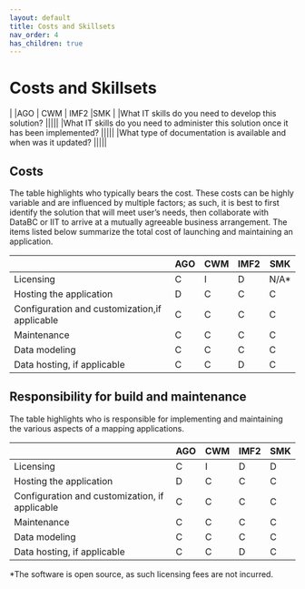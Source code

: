 ```yaml
---
layout: default
title: Costs and Skillsets
nav_order: 4
has_children: true
---
```




# Costs and Skillsets

|                                                                                    |AGO   | CWM  | IMF2 |SMK  |
|What IT skills do you need to develop this solution?                                 |||||
|What IT skills do you need to administer this solution once it has been implemented? |||||
|What type of documentation is available and when was it updated?                     |||||

## Costs
The table highlights who typically bears the cost. These costs can be highly variable and are influenced by multiple factors; as such, it is best to first identify the solution that will meet user’s needs, then collaborate with DataBC or IIT to arrive at a mutually agreeable business arrangement. The items listed below summarize the total cost of launching and maintaining an application.


|                                              |AGO   | CWM  | IMF2 |SMK  |
|----------------------------------------------|------|------|------|-----|
|Licensing                                     |C     |I     |D     | N/A*|
|Hosting the application                       |D     |C     |C     | C   |
|Configuration and customization,if applicable |C     |C     |C     | C   |
|Maintenance                                   |C     |C     |C     | C   |
|Data modeling                                 |C     |C     |C     | C   | 
|Data hosting, if applicable                   |C     |C     |D     | C   |

## Responsibility for build and maintenance
The table highlights who is responsible for implementing and maintaining the various aspects of a mapping applications.

|                                             |AGO  | CWM | IMF2 |SMK  |
|---------------------------------------------|-----|-----|------|-----|
Licensing                                     |C    | I   |D     | D   |
Hosting the application                       |D    | C   |C     | C   |
Configuration and customization, if applicable|C    | C   |C     | C   |
Maintenance                                   |C    | C   |C     | C   |
Data modeling                                 |C    | C   |C     | C   |
Data hosting, if applicable                   |C    | C   |D     | C   |

*The software is open source, as such licensing fees are not incurred.
